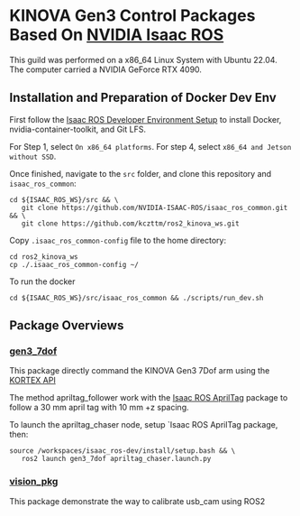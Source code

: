 # KINOVA Gen3 Control Packages Based On [NVIDIA Isaac ROS](https://nvidia-isaac-ros.github.io/index.html) 

This guild was performed on a x86_64 Linux System with Ubuntu 22.04. The computer carried a NVIDIA GeForce RTX 4090.

## Installation and Preparation of Docker Dev Env
First follow the [Isaac ROS Developer Environment Setup](https://nvidia-isaac-ros.github.io/getting_started/dev_env_setup.html) to install Docker, nvidia-container-toolkit, and Git LFS. 

For Step 1, select `On x86_64 platforms`.
For step 4, select `x86_64 and Jetson without SSD`.

Once finished, navigate to the `src` folder, and clone this repository and `isaac_ros_common`:
```
cd ${ISAAC_ROS_WS}/src && \
   git clone https://github.com/NVIDIA-ISAAC-ROS/isaac_ros_common.git && \
   git clone https://github.com/kczttm/ros2_kinova_ws.git
```

Copy `.isaac_ros_common-config` file to the home directory:
```
cd ros2_kinova_ws
cp ./.isaac_ros_common-config ~/
```

To run the docker
```
cd ${ISAAC_ROS_WS}/src/isaac_ros_common && ./scripts/run_dev.sh
```

## Package Overviews

### [gen3_7dof](/src/gen3_7dof/gen3_7dof/README.md)
This package directly command the KINOVA Gen3 7Dof arm using the [KORTEX API](https://github.com/Kinovarobotics/kortex/tree/master/api_python/examples/102-Movement_high_level)

The method apriltag_follower work with the [Isaac ROS AprilTag](https://nvidia-isaac-ros.github.io/repositories_and_packages/isaac_ros_apriltag/index.html) package to follow a 30 mm april tag with 10 mm +z spacing.

To launch the apriltag_chaser node, setup `Isaac ROS AprilTag package, then:
```
source /workspaces/isaac_ros-dev/install/setup.bash && \
   ros2 launch gen3_7dof apriltag_chaser.launch.py
```

### [vision_pkg](/src/vision_pkg/vision_pkg/README.md)
This package demonstrate the way to calibrate usb_cam using ROS2 